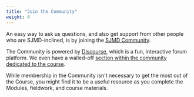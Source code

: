 ```yaml
---
title: "Join the Community"
weight: 4
---
```


An easy way to ask us questions, and also get support from other people who are SJMD-inclined, is by joining the [SJMD Community](https://community.sjmd.space).

The Community is powered by [Discourse](https://discourse.org), which is a fun, interactive forum platform. We even have a walled-off [section within the community dedicated to the course](https://community.sjmd.space/c/course).

While membership in the Community isn't necessary to get the most out of the Course, you might find it to be a useful resource as you complete the Modules, fieldwork, and course materials.